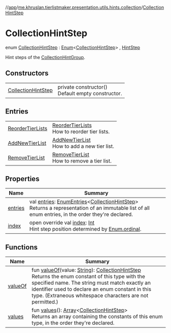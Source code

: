 //[app](../../../index.md)/[me.khruslan.tierlistmaker.presentation.utils.hints.collection](../index.md)/[CollectionHintStep](index.md)

# CollectionHintStep

enum [CollectionHintStep](index.md) : [Enum](https://kotlinlang.org/api/latest/jvm/stdlib/kotlin/-enum/index.html)&lt;[CollectionHintStep](index.md)&gt; , [HintStep](../../me.khruslan.tierlistmaker.presentation.utils.hints.core/-hint-step/index.md)

Hint steps of the [CollectionHintGroup](../-collection-hint-group/index.md).

## Constructors

| | |
|---|---|
| [CollectionHintStep](-collection-hint-step.md) | private constructor()<br>Default empty constructor. |

## Entries

| | |
|---|---|
| [ReorderTierLists](-reorder-tier-lists/index.md) | [ReorderTierLists](-reorder-tier-lists/index.md)<br>How to reorder tier lists. |
| [AddNewTierList](-add-new-tier-list/index.md) | [AddNewTierList](-add-new-tier-list/index.md)<br>How to add a new tier list. |
| [RemoveTierList](-remove-tier-list/index.md) | [RemoveTierList](-remove-tier-list/index.md)<br>How to remove a tier list. |

## Properties

| Name | Summary |
|---|---|
| [entries](entries.md) | val [entries](entries.md): [EnumEntries](https://kotlinlang.org/api/latest/jvm/stdlib/kotlin.enums/-enum-entries/index.html)&lt;[CollectionHintStep](index.md)&gt;<br>Returns a representation of an immutable list of all enum entries, in the order they're declared. |
| [index](--index--.md) | open override val [index](--index--.md): [Int](https://kotlinlang.org/api/latest/jvm/stdlib/kotlin/-int/index.html)<br>Hint step position determined by [Enum.ordinal](https://kotlinlang.org/api/latest/jvm/stdlib/kotlin/-enum/ordinal.html). |

## Functions

| Name | Summary |
|---|---|
| [valueOf](value-of.md) | fun [valueOf](value-of.md)(value: [String](https://kotlinlang.org/api/latest/jvm/stdlib/kotlin/-string/index.html)): [CollectionHintStep](index.md)<br>Returns the enum constant of this type with the specified name. The string must match exactly an identifier used to declare an enum constant in this type. (Extraneous whitespace characters are not permitted.) |
| [values](values.md) | fun [values](values.md)(): [Array](https://kotlinlang.org/api/latest/jvm/stdlib/kotlin/-array/index.html)&lt;[CollectionHintStep](index.md)&gt;<br>Returns an array containing the constants of this enum type, in the order they're declared. |
